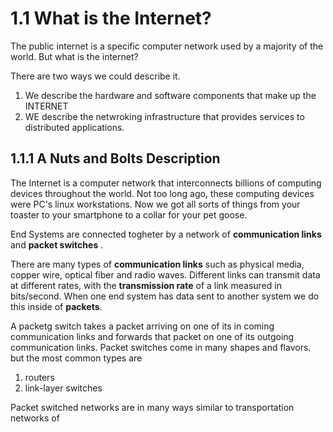 # 1.1 What is the Internet?

The public internet is a specific computer network used by a majority of the world. But what is the internet?



There are two ways we could describe it. 



1. We describe the hardware and software components that make up the INTERNET
2. WE describe the netwroking infrastructure that provides services to distributed applications.







## 1.1.1 A Nuts and Bolts Description

The Internet is a computer network that interconnects billions of computing devices throughout the world. Not too long ago, these computing devices were PC's linux workstations. Now we got all sorts of things from your toaster to your smartphone to a collar for your pet goose.



End Systems are connected togheter by a network of **communication links** and **packet switches** .



There are many types of **communication links** such as physical media, copper wire, optical fiber and radio waves. Different links can transmit data at different rates, with the **transmission rate** of a link measured in bits/second. When one end system has data sent to another system we do this inside of **packets**. 


A packetg switch takes a packet arriving on one of its in coming communication links and forwards that packet on one of its outgoing communication links. Packet switches come in many shapes and flavors. but the most common types are 

1. routers
2. link-layer switches



Packet switched networks are in many ways similar to transportation networks of 